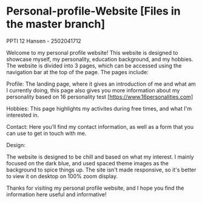 # Personal-profile-Website [Files in the master branch]
PPTI 12 Hansen - 2502041712

Welcome to my personal profile website! This website is designed to showcase myself, my personality, education background, and my hobbies.
The website is divided into 3 pages, which can be accessed using the navigation bar at the top of the page. The pages include:

  Profile: The landing page, where it gives an introduction of me and what am I currently doing, this page also gives you more information about my personality based on 16 personality test [https://www.16personalities.com]

  Hobbies: This page highlights my activites during free times, and what I'm interested in.
  
  Contact: Here you'll find my contact information, as well as a form that you can use to get in touch with me.

Design:

The website is designed to be chill and based on what my interest. I mainly focused on the dark blue, and used spaced theme images as the background to spice things up. The site isn't made responsive, so it's better to view it on desktop on 100% zoom display.

Thanks for visiting my personal profile website, and I hope you find the information here useful and informative!
